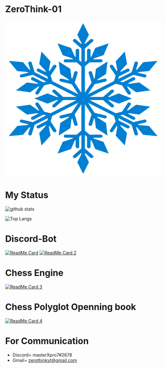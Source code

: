 # ZeroThink-01
![gif image](https://raw.githubusercontent.com/acervenky/animated-github-badges/master/assets/acbadge.gif)

# My Status
![github stats](https://github-readme-stats.vercel.app/api?username=ZeroThink-01&show_icons=true&theme=radical)

![Top Langs](https://github-readme-stats.vercel.app/api/top-langs/?username=ZeroThink-01&layout=compact&theme=radical)

# Discord-Bot
[![ReadMe Card](https://github-readme-stats.vercel.app/api/pin/?username=ZeroThink-01&repo=X-Gama&theme=radical)](https://github.com/ZeroThink-01/X-Gama)
[![ReadMe Card 2](https://github-readme-stats.vercel.app/api/pin/?username=ZeroThink-01&repo=X-GamaTR&theme=radical)](https://github.com/ZeroThink-01/X-GamaTR)

# Chess Engine
[![ReadMe Card 3](https://github-readme-stats.vercel.app/api/pin/?username=ZeroThink-01&repo=XXproy-Chess&theme=radical)](https://github.com/ZeroThink-01/XXproy-Chess)

# Chess Polyglot Openning book
[![ReadMe Card 4](https://github-readme-stats.vercel.app/api/pin/?username=ZeroThink-01&repo=CheckMateX&theme=radical)](https://github.com/ZeroThink-01/CheckMateX)

# For Communication
- Discord= masterXpro7#2678
- Gmail= zerothinkyt@gmail.com
